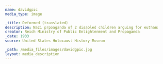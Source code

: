 ```yaml
---
name: davidgpic
media_type: image

_title: Deformed (translated)
description: Nazi prpoaganda of 2 disabled children arguing for euthanasia for deformities
creator: Reich Ministry of Public Enlightenment and Propaganda
_date: 1933
source: United States Holocaust History Museum

_path: /media_files/images/davidgpic.jpg 
layout: media_description
--- 
```

